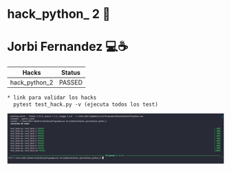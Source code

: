 # hack_python_ 2 🐍

# Jorbi Fernandez 💻☕

|Hacks | Status |
|----------|---------|
| hack_python_2 | PASSED |

```dif
* link para validar los hacks
  pytest test_hack.py -v (ejecuta todos los test)
```

![captura_hack_python](https://github.com/Stranger-dv/hacks_python_2/blob/main/hacks_python_2.png)
